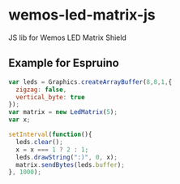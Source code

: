 # wemos-led-matrix-js
JS lib for Wemos LED Matrix Shield 

## Example for Espruino

```javascript
var leds = Graphics.createArrayBuffer(8,8,1,{
  zigzag: false,
  vertical_byte: true
}); 
var matrix = new LedMatrix(5);
var x;

setInterval(function(){
  leds.clear();
  x = x === 1 ? 2 : 1;
  leds.drawString(":)", 0, x);
  matrix.sendBytes(leds.buffer);
}, 1000);
```

